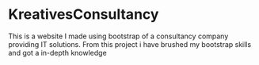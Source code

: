 # KreativesConsultancy
This is a website I made using bootstrap of a consultancy company providing IT solutions. From this project i have brushed my bootstrap skills and got a in-depth knowledge
